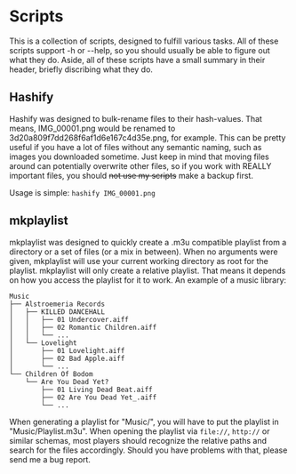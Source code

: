 # Scripts
This is a collection of scripts, designed to fulfill various tasks.
All of these scripts support -h or --help, so you should usually be able to figure out what they do.
Aside, all of these scripts have a small summary in their header, briefly discribing what they do.

## Hashify
Hashify was designed to bulk-rename files to their hash-values.
That means, IMG_00001.png would be renamed to 3d20a809f7dd268f6af1d6e167c4d35e.png, for example.
This can be pretty useful if you have a lot of files without any semantic naming, such as images you downloaded sometime.
Just keep in mind that moving files around can potentially overwrite other files, so if you work with REALLY important files, you should ~~not use my scripts~~ make a backup first.

Usage is simple: `hashify IMG_00001.png`

## mkplaylist
mkplaylist was designed to quickly create a .m3u compatible playlist from a directory or a set of files (or a mix in between).
When no arguments were given, mkplaylist will use your current working directory as root for the playlist.
mkplaylist will only create a relative playlist. That means it depends on how you access the playlist for it to work.
An example of a music library:

```
Music
├── Alstroemeria Records
│   ├── KILLED DANCEHALL
│   │   ├── 01 Undercover.aiff
│   │   ├── 02 Romantic Children.aiff
│   │   └── ...
│   └── Lovelight
│       ├── 01 Lovelight.aiff
│       ├── 02 Bad Apple.aiff
│       └── ...
└── Children Of Bodom
    └── Are You Dead Yet?
        ├── 01 Living Dead Beat.aiff
        ├── 02 Are You Dead Yet_.aiff
        └── ...
```
When generating a playlist for "Music/", you will have to put the playlist in "Music/Playlist.m3u".
When opening the playlist via `file://`, `http://` or similar schemas, most players should recognize the relative paths and search for the files accordingly.
Should you have problems with that, please send me a bug report.
